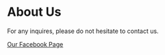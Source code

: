 # About Us

For any inquires, please do not hesitate to contact us.

[Our Facebook Page](https://www.facebook.com/mmuchessCYBER)

